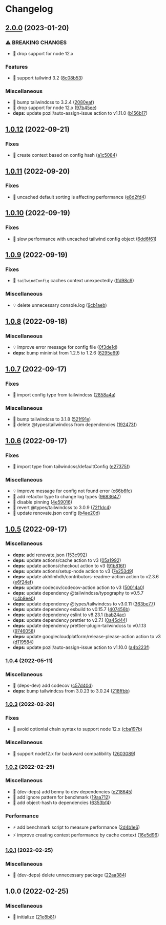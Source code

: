 # Changelog

## [2.0.0](https://github.com/shufo/tailwindcss-class-sorter/compare/v1.0.12...v2.0.0) (2023-01-20)


### ⚠ BREAKING CHANGES

* 🧨 drop support for node 12.x

### Features

* 🎸 support tailwind 3.2 ([8c08b53](https://github.com/shufo/tailwindcss-class-sorter/commit/8c08b53727a8ad32ca1bc7ff86b538107d24d27f))


### Miscellaneous

* 🤖 bump tailwindcss to 3.2.4 ([2080eaf](https://github.com/shufo/tailwindcss-class-sorter/commit/2080eaf78ca24f71f3cef6003248e036fd50fd08))
* 🤖 drop support for node 12.x ([97b45ee](https://github.com/shufo/tailwindcss-class-sorter/commit/97b45ee21ee6021560bec7b278859bc90807e3fb))
* **deps:** update pozil/auto-assign-issue action to v1.11.0 ([b156b17](https://github.com/shufo/tailwindcss-class-sorter/commit/b156b170d1a45c1f4bbbc42c7dcedcd48fbb5fd1))

## [1.0.12](https://github.com/shufo/tailwindcss-class-sorter/compare/v1.0.11...v1.0.12) (2022-09-21)


### Fixes

* 🐛 create context based on config hash ([a1c5084](https://github.com/shufo/tailwindcss-class-sorter/commit/a1c50844e1938b491eec5ed19fff9e8d3a072bba))

## [1.0.11](https://github.com/shufo/tailwindcss-class-sorter/compare/v1.0.10...v1.0.11) (2022-09-20)


### Fixes

* 🐛 uncached default sorting is affecting performance ([e8d2fd4](https://github.com/shufo/tailwindcss-class-sorter/commit/e8d2fd42b681fdbc9ce0b110e8faeb4195eb01ae))

## [1.0.10](https://github.com/shufo/tailwindcss-class-sorter/compare/v1.0.9...v1.0.10) (2022-09-19)


### Fixes

* 🐛 slow performance with uncached tailwind config object ([6dd6f61](https://github.com/shufo/tailwindcss-class-sorter/commit/6dd6f6113816c7fbfd8474a56087ddd5ccc6ea88))

## [1.0.9](https://github.com/shufo/tailwindcss-class-sorter/compare/v1.0.8...v1.0.9) (2022-09-19)


### Fixes

* 🐛 `tailwindConfig` caches context unexpectedly ([ffd98c9](https://github.com/shufo/tailwindcss-class-sorter/commit/ffd98c94328bd74120e12a74a8a82c4197d907e8))


### Miscellaneous

* 💡 delete unnecessary console.log ([9cb1aeb](https://github.com/shufo/tailwindcss-class-sorter/commit/9cb1aeb9bf3ccc316c14f426421bb4f2d3265ce7))

## [1.0.8](https://github.com/shufo/tailwindcss-class-sorter/compare/v1.0.7...v1.0.8) (2022-09-18)


### Miscellaneous

* 💡 improve error message for config file ([0f3de1d](https://github.com/shufo/tailwindcss-class-sorter/commit/0f3de1dbf77214730cf9febdfc022f0f8430f81a))
* **deps:** bump minimist from 1.2.5 to 1.2.6 ([6295e69](https://github.com/shufo/tailwindcss-class-sorter/commit/6295e694e870b7c525048559a81a4452a9aa1023))

## [1.0.7](https://github.com/shufo/tailwindcss-class-sorter/compare/v1.0.6...v1.0.7) (2022-09-17)


### Fixes

* 🐛 import config type from tailwindcss ([2858a4a](https://github.com/shufo/tailwindcss-class-sorter/commit/2858a4a71441d5b999ab83f32925a275c7699393))


### Miscellaneous

* 🤖 bump tailwindcss to 3.1.8 ([521f91e](https://github.com/shufo/tailwindcss-class-sorter/commit/521f91ebf033263712359db3b539f4d14b974282))
* 🤖 delete @types/tailwindcss from dependencies ([192473f](https://github.com/shufo/tailwindcss-class-sorter/commit/192473f2a0cbfbed6224b138143d6372670cc94b))

## [1.0.6](https://github.com/shufo/tailwindcss-class-sorter/compare/v1.0.5...v1.0.6) (2022-09-17)


### Fixes

* 🐛 import type from tailwindcss/defaultConfig ([e27375f](https://github.com/shufo/tailwindcss-class-sorter/commit/e27375fe8b8bf3d2a94987791fdebae738a86f8e))


### Miscellaneous

* 💡 improve message for config not found error ([c66b6fc](https://github.com/shufo/tailwindcss-class-sorter/commit/c66b6fc3fdd125fa0679f187ecac8d2e9f528c08))
* 🤖 add refactor type to change log types ([9683647](https://github.com/shufo/tailwindcss-class-sorter/commit/96836474b88e7454cb7927eef8b13fa871fe1179))
* 🤖 disable pinning ([4e59016](https://github.com/shufo/tailwindcss-class-sorter/commit/4e5901680121629893715c0c6029093801ce7b5c))
* 🤖 revert @types/tailwindcss to 3.0.9 ([72f1dc4](https://github.com/shufo/tailwindcss-class-sorter/commit/72f1dc454129bf347e344a2a113f3cbbdf7cb588))
* 🤖 update renovate.json config ([b4ae20d](https://github.com/shufo/tailwindcss-class-sorter/commit/b4ae20db17ba8ac41de1fd01bc173020cf7457e7))

## [1.0.5](https://github.com/shufo/tailwindcss-class-sorter/compare/v1.0.4...v1.0.5) (2022-09-17)


### Miscellaneous

* **deps:** add renovate.json ([153c992](https://github.com/shufo/tailwindcss-class-sorter/commit/153c9926362d1308deb747ec8ade4c605fa00601))
* **deps:** update actions/cache action to v3 ([05a1992](https://github.com/shufo/tailwindcss-class-sorter/commit/05a19928451aca5b73edad77f0c9ad943334f980))
* **deps:** update actions/checkout action to v3 ([91b816f](https://github.com/shufo/tailwindcss-class-sorter/commit/91b816f060418f3c7448aff5766748200684770a))
* **deps:** update actions/setup-node action to v3 ([7e253d9](https://github.com/shufo/tailwindcss-class-sorter/commit/7e253d9fc28bb9a28d47ed1b6ec63556883e985b))
* **deps:** update akhilmhdh/contributors-readme-action action to v2.3.6 ([e6f24ef](https://github.com/shufo/tailwindcss-class-sorter/commit/e6f24ef7564e11636b06671950872f5c81bb88d7))
* **deps:** update codecov/codecov-action action to v3 ([50014a0](https://github.com/shufo/tailwindcss-class-sorter/commit/50014a0612771e8924f36015e87678722f6c3cbd))
* **deps:** update dependency @tailwindcss/typography to v0.5.7 ([c4b8ee0](https://github.com/shufo/tailwindcss-class-sorter/commit/c4b8ee016f39d9b8f912841538df5be12fd8cbb2))
* **deps:** update dependency @types/tailwindcss to v3.0.11 ([363be77](https://github.com/shufo/tailwindcss-class-sorter/commit/363be7725124a1f90e4a3bbba8ae4cc4b7f638aa))
* **deps:** update dependency esbuild to v0.15.7 ([407456b](https://github.com/shufo/tailwindcss-class-sorter/commit/407456b446ac8c8ec28882824b8cf0f29c19853e))
* **deps:** update dependency eslint to v8.23.1 ([bab24ac](https://github.com/shufo/tailwindcss-class-sorter/commit/bab24ac68df05cc572b277a253829d4dce1a9ad2))
* **deps:** update dependency prettier to v2.7.1 ([0a45d44](https://github.com/shufo/tailwindcss-class-sorter/commit/0a45d44b4a28630f5c1bab8b5da46a1f86fc5437))
* **deps:** update dependency prettier-plugin-tailwindcss to v0.1.13 ([9746058](https://github.com/shufo/tailwindcss-class-sorter/commit/9746058ca6b36bca4abe58bacbae1527cc1ce25c))
* **deps:** update googlecloudplatform/release-please-action action to v3 ([d119584](https://github.com/shufo/tailwindcss-class-sorter/commit/d1195849e2ce5ceee957521645c9d62c79e1796a))
* **deps:** update pozil/auto-assign-issue action to v1.10.0 ([a4b223f](https://github.com/shufo/tailwindcss-class-sorter/commit/a4b223ff947bc308c0cbbc7b8fab1e4d17acffe4))

### [1.0.4](https://www.github.com/shufo/tailwindcss-class-sorter/compare/v1.0.3...v1.0.4) (2022-05-11)


### Miscellaneous

* 🤖 (deps-dev) add codecov ([c57d40d](https://www.github.com/shufo/tailwindcss-class-sorter/commit/c57d40d966d358b26043b0a0c0fa94e359be2f8a))
* **deps:** bump tailwindcss from 3.0.23 to 3.0.24 ([218ffbb](https://www.github.com/shufo/tailwindcss-class-sorter/commit/218ffbbcd876c2549906c0af73c82e6457df18b4))

### [1.0.3](https://www.github.com/shufo/tailwindcss-class-sorter/compare/v1.0.2...v1.0.3) (2022-02-26)


### Fixes

* 🐛 avoid optionial chain syntax to support node 12.x ([cba197b](https://www.github.com/shufo/tailwindcss-class-sorter/commit/cba197be923159e55ad9a3cca978d3c93363f0de))


### Miscellaneous

* 🤖 support node12.x for backward compatibility ([2603089](https://www.github.com/shufo/tailwindcss-class-sorter/commit/2603089ec7a1262330eb98c19308a4e5a6642352))

### [1.0.2](https://www.github.com/shufo/tailwindcss-class-sorter/compare/v1.0.1...v1.0.2) (2022-02-25)


### Miscellaneous

* 🤖 (dev-deps) add benny to dev dependencies ([e218645](https://www.github.com/shufo/tailwindcss-class-sorter/commit/e218645f5a404c2cd53acf74b43a831cdf8e52ac))
* 🤖 add ignore pattern for benchmark ([19aa712](https://www.github.com/shufo/tailwindcss-class-sorter/commit/19aa712765d9fb01b8cdcfe7a6c1c0b75e4bcc47))
* 🤖 add object-hash to dependencies ([6353bf4](https://www.github.com/shufo/tailwindcss-class-sorter/commit/6353bf4b979351eec2214a58741dcc04b46766ea))


### Performance

* ⚡️ add benchmark script to measure performance ([2d4b1e6](https://www.github.com/shufo/tailwindcss-class-sorter/commit/2d4b1e6df1bb7ec415791f5860ae90f5cb908a85))
* ⚡️ improve creating context performance by cache context ([16e5d96](https://www.github.com/shufo/tailwindcss-class-sorter/commit/16e5d964bd3a2108e1d84db9b34bf47d16282f35))

### [1.0.1](https://www.github.com/shufo/tailwindcss-class-sorter/compare/v1.0.0...v1.0.1) (2022-02-25)


### Miscellaneous

* 🤖 (dev-deps) delete unnecessary package ([22aa384](https://www.github.com/shufo/tailwindcss-class-sorter/commit/22aa3841d73b55282e79b23ccd6abf647ffced6c))

## 1.0.0 (2022-02-25)


### Miscellaneous

* 🚀 initialize ([21e8b81](https://www.github.com/shufo/tailwindcss-class-sorter/commit/21e8b810e1fa617fbd4246785cedb840a7b771df))
